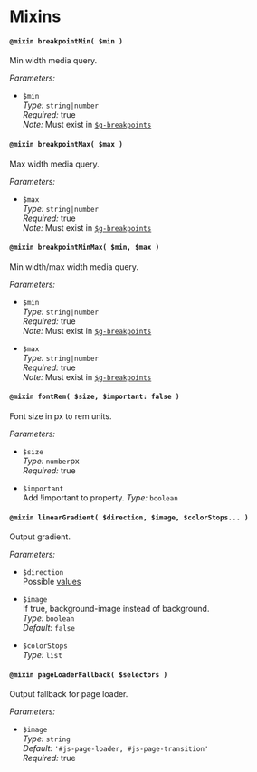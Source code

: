 # Mixins

#### `@mixin breakpointMin( $min )`

Min width media query.

_Parameters:_

* `$min`  
_Type:_ `string|number`  
_Required:_ true   
_Note:_ Must exist in [`$g-breakpoints`]()

#### `@mixin breakpointMax( $max )`

Max width media query.

_Parameters:_

* `$max`  
_Type:_ `string|number`  
_Required:_ true   
_Note:_ Must exist in [`$g-breakpoints`]()

#### `@mixin breakpointMinMax( $min, $max )`

Min width/max width media query.

_Parameters:_

* `$min`  
_Type:_ `string|number`  
_Required:_ true  
_Note:_ Must exist in [`$g-breakpoints`]()

* `$max`  
_Type:_ `string|number`  
_Required:_ true  
_Note:_ Must exist in [`$g-breakpoints`]()

#### `@mixin fontRem( $size, $important: false )`

Font size in px to rem units.

_Parameters:_

* `$size`  
_Type:_ `number`px  
_Required:_ true  

* `$important`  
Add !important to property.
_Type:_ `boolean`  

#### `@mixin linearGradient( $direction, $image, $colorStops... )`

Output gradient.

_Parameters:_

* `$direction`  
Possible [values](https://developer.mozilla.org/en-US/docs/Web/CSS/linear-gradient#Values)

* `$image`  
If true, background-image instead of background.  
_Type:_ `boolean`  
_Default:_ `false`

* `$colorStops`   
_Type:_ `list`  

#### `@mixin pageLoaderFallback( $selectors )`

Output fallback for page loader.

_Parameters:_

* `$image`  
_Type:_ `string`  
_Default:_ `'#js-page-loader, #js-page-transition'`  
_Required:_ true
